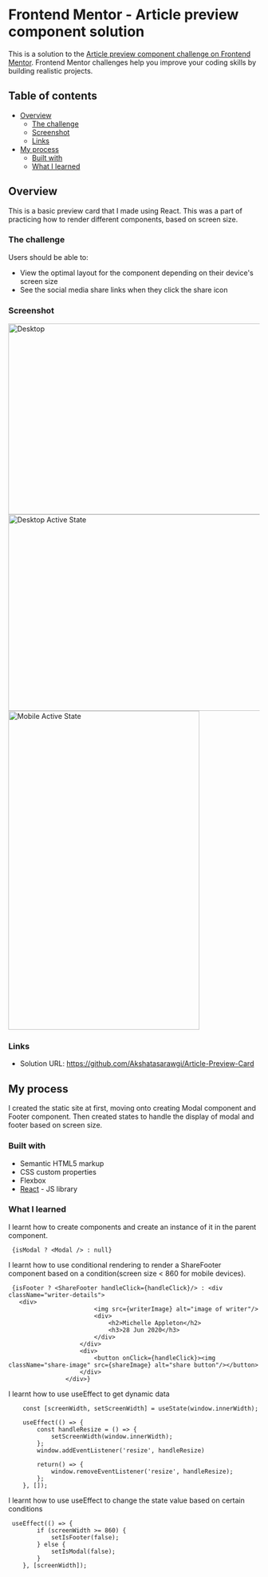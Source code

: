# Frontend Mentor - Article preview component solution

This is a solution to the [Article preview component challenge on Frontend Mentor](https://www.frontendmentor.io/challenges/article-preview-component-dYBN_pYFT). Frontend Mentor challenges help you improve your coding skills by building realistic projects. 

## Table of contents

- [Overview](#overview)
  - [The challenge](#the-challenge)
  - [Screenshot](#screenshot)
  - [Links](#links)
- [My process](#my-process)
  - [Built with](#built-with)
  - [What I learned](#what-i-learned)

## Overview
This is a basic preview card that I made using React. This was a part of practicing how to render different components, 
based on screen size. 

### The challenge

Users should be able to:

- View the optimal layout for the component depending on their device's screen size
- See the social media share links when they click the share icon

### Screenshot
<img width="907" height="382" alt="Desktop" src="https://github.com/user-attachments/assets/c999ee14-610b-4d22-86e8-f2e9b958406b" />
<img width="944" height="393" alt="Desktop Active State" src="https://github.com/user-attachments/assets/e45b0fd9-cae9-4b07-b195-2a1759ac4024" />
<img width="383" height="638" alt="Mobile Active State" src="https://github.com/user-attachments/assets/8083056f-103e-4e83-9cdf-ca71b1efbb77" />

### Links

- Solution URL: https://github.com/Akshatasarawgi/Article-Preview-Card


## My process
I created the static site at first, moving onto creating Modal component and Footer component. Then created states to handle the display of modal and footer based on screen size. 

### Built with

- Semantic HTML5 markup
- CSS custom properties
- Flexbox
- [React](https://reactjs.org/) - JS library

### What I learned

I learnt how to create components and create an instance of it in the parent component.

```
 {isModal ? <Modal /> : null}
```
I learnt how to use conditional rendering to render a ShareFooter component based on a condition(screen size < 860 for mobile devices). 
```
 {isFooter ? <ShareFooter handleClick={handleClick}/> : <div className="writer-details"> 
   <div>
                        <img src={writerImage} alt="image of writer"/>
                        <div>
                            <h2>Michelle Appleton</h2>
                            <h3>28 Jun 2020</h3>
                        </div>    
                    </div>
                    <div>
                        <button onClick={handleClick}><img className="share-image" src={shareImage} alt="share button"/></button>
                    </div>
                </div>}
```
I learnt how to use useEffect to get dynamic data 
```
    const [screenWidth, setScreenWidth] = useState(window.innerWidth);

    useEffect(() => {
        const handleResize = () => {
            setScreenWidth(window.innerWidth);
        };
        window.addEventListener('resize', handleResize)

        return() => {
            window.removeEventListener('resize', handleResize);
        };
    }, []);
```

I learnt how to use useEffect to change the state value based on certain conditions
```
 useEffect(() => {
        if (screenWidth >= 860) {
            setIsFooter(false);
        } else {
            setIsModal(false);
        }
    }, [screenWidth]);
```




